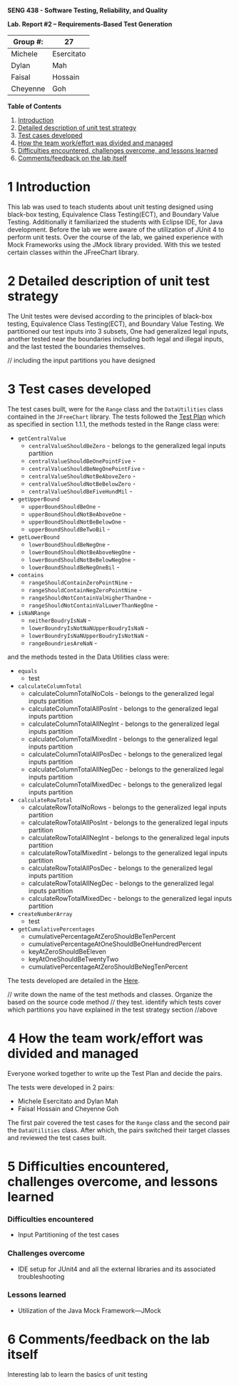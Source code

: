 **SENG 438 - Software Testing, Reliability, and Quality**

**Lab. Report \#2 – Requirements-Based Test Generation**

| Group \#:      |27|
| -------------- | --- |
|Michele|Esercitato|
|Dylan|Mah|
|Faisal|Hossain|
|Cheyenne|Goh|

**Table of Contents**
1. [Introduction](#introduction)
2. [Detailed description of unit test strategy](#detailed-description-of-unit-test-strategy)
3. [Test cases developed](#test-cases-developed)
4. [How the team work/effort was divided and managed](#how-the-team-workeffort-was-divided-and-managed)
5. [Difficulties encountered, challenges overcome, and lessons learned](#difficulties-encountered-challenges-overcome-and-lessons-learned)
6. [Comments/feedback on the lab itself](#commentsfeedback-on-the-lab-itself)

# 1 Introduction
This lab was used to teach students about unit testing designed using black-box testing, Equivalence Class Testing(ECT), and Boundary Value Testing. Additionally it familiarized the students with Eclipse IDE, for Java development. Before the lab we were aware of the utilization of JUnit 4 to perform unit tests. Over the course of the lab, we gained experience with Mock Frameworks using the JMock library provided. With this we tested certain classes within the JFreeChart library.

# 2 Detailed description of unit test strategy
The Unit testes were devised according to the principles of black-box testing, Equivalence Class Testing(ECT), and Boundary Value Testing. We partitioned our test inputs into 3 subsets, One had generalized legal inputs, another tested near the boundaries including both legal and illegal inputs, and the last tested the boundaries themselves.

// including the input partitions you have designed

# 3 Test cases developed
The test cases built, were for the `Range` class and the `DataUtilities` class contained in the `JFreeChart` library.
The tests followed the [Test Plan]() which as specified in section 1.1.1, 
the methods tested in the Range class were:
- `getCentralValue`
    - `centralValueShouldBeZero` - belongs to the generalized legal inputs partition
    - `centralValueShouldBeOnePointFive` - 
    - `centralValueShouldBeNegOnePointFive` - 
    - `centralValueShouldNotBeAboveZero` - 
    - `centralValueShouldNotBeBelowZero` - 
    - `centralValueShouldBeFiveHundMil` - 
- `getUpperBound`
    - `upperBoundShouldBeOne` - 
    - `upperBoundShouldNotBeAboveOne` - 
    - `upperBoundShouldNotBeBelowOne` - 
    - `upperBoundShouldBeTwoBil` - 
- `getLowerBound`
    - `lowerBoundShouldBeNegOne` - 
    - `lowerBoundShouldNotBeAboveNegOne` - 
    - `lowerBoundShouldNotBeBelowNegOne` - 
    - `lowerBoundShouldBeNegOneBil` - 
- `contains`
    - `rangeShouldContainZeroPointNine` - 
    - `rangeShouldContainNegZeroPointNine` - 
    - `rangeShouldNotContainValHigherThanOne` - 
    - `rangeShouldNotContainValLowerThanNegOne` - 
- `isNaNRange`
    - `neitherBoudryIsNaN` - 
    - `lowerBoundryIsNotNaNUpperBoudryIsNaN` - 
    - `lowerBoundryIsNaNUpperBoudryIsNotNaN` - 
    - `rangeBoundriesAreNaN` - 

and the methods tested in the Data Utilities class were:
- `equals`
    - test
- `calculateColumnTotal`
    - calculateColumnTotalNoCols - belongs to the generalized legal inputs partition
    - calculateColumnTotalAllPosInt - belongs to the generalized legal inputs partition
    - calculateColumnTotalAllNegInt - belongs to the generalized legal inputs partition
    - calculateColumnTotalMixedInt - belongs to the generalized legal inputs partition
    - calculateColumnTotalAllPosDec - belongs to the generalized legal inputs partition
    - calculateColumnTotalAllNegDec - belongs to the generalized legal inputs partition
    - calculateColumnTotalMixedDec - belongs to the generalized legal inputs partition
- `calculateRowTotal`
    - calculateRowTotalNoRows - belongs to the generalized legal inputs partition
    - calculateRowTotalAllPosInt - belongs to the generalized legal inputs partition
    - calculateRowTotalAllNegInt - belongs to the generalized legal inputs partition
    - calculateRowTotalMixedInt - belongs to the generalized legal inputs partition
    - calculateRowTotalAllPosDec - belongs to the generalized legal inputs partition
    - calculateRowTotalAllNegDec - belongs to the generalized legal inputs partition
    - calculateRowTotalMixedDec - belongs to the generalized legal inputs partition
- `createNumberArray`
    - test
- `getCumulativePercentages`
    - cumulativePercentageAtZeroShouldBeTenPercent
    - cumulativePercentageAtOneShouldBeOneHundredPercent
    - keyAtZeroShouldBeEleven
    - keyAtOneShouldBeTwentyTwo
    - cumulativePercentageAtZeroShouldBeNegTenPercent

The tests developed are detailed in the [Here](https://github.com/seng438-winter-2022/seng438-a2-Mik-Ese/blob/main/TestCase.xls).

// write down the name of the test methods and classes. Organize the based on
the source code method // they test. identify which tests cover which partitions
you have explained in the test strategy section //above

# 4 How the team work/effort was divided and managed
Everyone worked together to write up the Test Plan and decide the pairs.

The tests were developed in 2 pairs:
- Michele Esercitato and Dylan Mah 
- Faisal Hossain and Cheyenne Goh

The first pair covered the test cases for the `Range` class and the second pair the `DataUtilities` class. After which, the pairs switched their target classes and reviewed the test cases built.

# 5 Difficulties encountered, challenges overcome, and lessons learned
### Difficulties encountered
- Input Partitioning of the test cases

### Challenges overcome
- IDE setup for JUnit4 and all the external libraries and its associated troubleshooting

### Lessons learned
- Utilization of the Java Mock Framework—JMock

# 6 Comments/feedback on the lab itself
Interesting lab to learn the basics of unit testing
